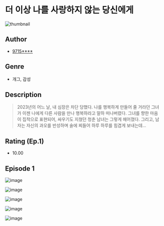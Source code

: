 # 더 이상 나를 사랑하지 않는 당신에게
![thumbnail](https://image-comic.pstatic.net/user_contents_data/challenge_comic/2023/05/24/upload_3487302777873511481_480x623.jpeg)

## Author
- [9715****](https://comic.naver.com/artistTitle?id=367083)

## Genre
- 개그, 감성

## Description
> 2023년의 어느 날, 내 심장은 차단 당했다. 나를 행복하게 만들어 줄 거라던 그녀가 이젠 나에게 다른 사람을 만나 행복하라고 말하 떠나버렸다. 그녀를 향한 마음이 집착으로 표현되어, 싸우기도 지쳤던 청춘 남녀는 그렇게 헤어졌다. 그리고, 남자는 자신의 과오를 반성하며 술에 찌들어 하루 하루를 힘겹게 보내는데...


## Rating (Ep.1)
- 10.00

## Episode 1
![image](https://image-comic.pstatic.net/user_contents_data/challenge_comic/2023/05/24/367083/upload_4063435853381515618.jpeg)

![image](https://image-comic.pstatic.net/user_contents_data/challenge_comic/2023/05/24/367083/upload_7148169614058731059.jpeg)

![image](https://image-comic.pstatic.net/user_contents_data/challenge_comic/2023/05/24/367083/upload_7221015343235609701.jpeg)

![image](https://image-comic.pstatic.net/user_contents_data/challenge_comic/2023/05/24/367083/upload_7089570042481959220.jpeg)

![image](https://image-comic.pstatic.net/user_contents_data/challenge_comic/2023/05/24/367083/upload_7306025210105521205.jpeg)
